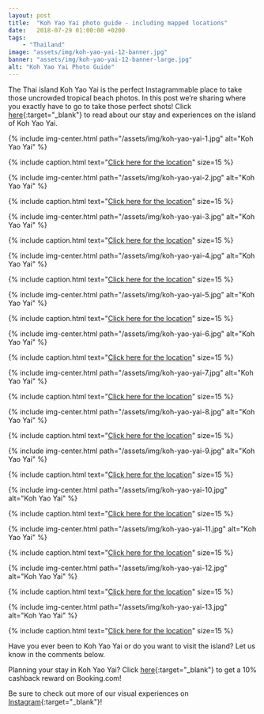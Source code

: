 ```yaml
---
layout: post
title:  "Koh Yao Yai photo guide - including mapped locations"
date:   2018-07-29 01:00:00 +0200
tags:
    - "Thailand"
image: "assets/img/koh-yao-yai-12-banner.jpg"
banner: "assets/img/koh-yao-yai-12-banner-large.jpg"
alt: "Koh Yao Yai Photo Guide"
---
```


The Thai island Koh Yao Yai is the perfect Instagrammable place to take those uncrowded tropical beach photos. In this post we’re sharing where you exactly have to go to take those perfect shots! Click [here][blog post]{:target="_blank"} to read about our stay and experiences on the island of Koh Yao Yai. 

{% include img-center.html path="/assets/img/koh-yao-yai-1.jpg" alt="Koh Yao Yai" %}

{% include caption.html text="<a target='_blank' href='https://www.google.nl/maps/place/Unnamed+Road,+Tambon+Phru+Nai,+Amphoe+Ko+Yao,+Chang+Wat+Phang-nga+83000,+Thailand/@7.974479,98.5755057,18z/data=!3m1!4b1!4m13!1m7!3m6!1s0x3051ca2b1fb7a117:0x3afbfca2ffe0a718!2sKo+Yao+Yai!3b1!8m2!3d7.968356!4d98.5830907!3m4!1s0x3051c95eb7404c71:0xd2760cba837189f8!8m2!3d7.9744763!4d98.5766027'>Click here for the location</a>" size=15 %}

{% include img-center.html path="/assets/img/koh-yao-yai-2.jpg" alt="Koh Yao Yai" %}

{% include caption.html text="<a target='_blank' href='https://www.google.nl/maps/place/Unnamed+Road,+Tambon+Phru+Nai,+Amphoe+Ko+Yao,+Chang+Wat+Phang-nga+83000,+Thailand/@7.974479,98.5755057,18z/data=!3m1!4b1!4m13!1m7!3m6!1s0x3051ca2b1fb7a117:0x3afbfca2ffe0a718!2sKo+Yao+Yai!3b1!8m2!3d7.968356!4d98.5830907!3m4!1s0x3051c95eb7404c71:0xd2760cba837189f8!8m2!3d7.9744763!4d98.5766027'>Click here for the location</a>" size=15 %}

{% include img-center.html path="/assets/img/koh-yao-yai-3.jpg" alt="Koh Yao Yai" %}

{% include caption.html text="<a target='_blank' href='https://www.google.nl/maps/place/Unnamed+Road,+Tambon+Phru+Nai,+Amphoe+Ko+Yao,+Chang+Wat+Phang-nga+83000,+Thailand/@7.974479,98.5755057,18z/data=!3m1!4b1!4m13!1m7!3m6!1s0x3051ca2b1fb7a117:0x3afbfca2ffe0a718!2sKo+Yao+Yai!3b1!8m2!3d7.968356!4d98.5830907!3m4!1s0x3051c95eb7404c71:0xd2760cba837189f8!8m2!3d7.9744763!4d98.5766027'>Click here for the location</a>" size=15 %}

{% include img-center.html path="/assets/img/koh-yao-yai-4.jpg" alt="Koh Yao Yai" %}

{% include caption.html text="<a target='_blank' href='https://www.google.nl/maps/place/Laem+Had+Beach/@8.0805354,98.5932619,17z/data=!4m13!1m7!3m6!1s0x3051c95eb7404c71:0xd2760cba837189f8!2sUnnamed+Road,+Tambon+Phru+Nai,+Amphoe+Ko+Yao,+Chang+Wat+Phang-nga+83000,+Thailand!3b1!8m2!3d7.9744763!4d98.5766027!3m4!1s0x3051b74741577333:0x875e289877260d56!8m2!3d8.079629!4d98.5938359'>Click here for the location</a>" size=15 %}

{% include img-center.html path="/assets/img/koh-yao-yai-5.jpg" alt="Koh Yao Yai" %}

{% include caption.html text="<a target='_blank' href='https://www.google.nl/maps/place/Beach+Peninsula/@8.0805354,98.5932619,17z/data=!4m13!1m7!3m6!1s0x3051c95eb7404c71:0xd2760cba837189f8!2sUnnamed+Road,+Tambon+Phru+Nai,+Amphoe+Ko+Yao,+Chang+Wat+Phang-nga+83000,+Thailand!3b1!8m2!3d7.9744763!4d98.5766027!3m4!1s0x3051b65ebcae0aa5:0xf3d0f15ee8843ebd!8m2!3d8.0821638!4d98.598509'>Click here for the location</a>" size=15 %}

{% include img-center.html path="/assets/img/koh-yao-yai-6.jpg" alt="Koh Yao Yai" %}

{% include caption.html text="<a target='_blank' href='https://www.google.nl/maps/place/Loh+Yak+Pier/@7.9330975,98.5748005,18z/data=!4m13!1m7!3m6!1s0x3051c95eb7404c71:0xd2760cba837189f8!2sUnnamed+Road,+Tambon+Phru+Nai,+Amphoe+Ko+Yao,+Chang+Wat+Phang-nga+83000,+Thailand!3b1!8m2!3d7.9744763!4d98.5766027!3m4!1s0x3051ce9e5608b879:0xd8f0beb46b377197!8m2!3d7.9330973!4d98.5748003'>Click here for the location</a>" size=15 %}

{% include img-center.html path="/assets/img/koh-yao-yai-7.jpg" alt="Koh Yao Yai" %}

{% include caption.html text="<a target='_blank' href='https://www.google.nl/maps/place/Loh+Yak+Pier/@7.9330975,98.5748005,18z/data=!4m13!1m7!3m6!1s0x3051c95eb7404c71:0xd2760cba837189f8!2sUnnamed+Road,+Tambon+Phru+Nai,+Amphoe+Ko+Yao,+Chang+Wat+Phang-nga+83000,+Thailand!3b1!8m2!3d7.9744763!4d98.5766027!3m4!1s0x3051ce9e5608b879:0xd8f0beb46b377197!8m2!3d7.9330973!4d98.5748003'>Click here for the location</a>" size=15 %}

{% include img-center.html path="/assets/img/koh-yao-yai-8.jpg" alt="Koh Yao Yai" %}

{% include caption.html text="<a target='_blank' href='https://www.google.nl/maps/place/%E0%B8%AD%E0%B9%88%E0%B8%B2%E0%B8%A7%E0%B9%82%E0%B8%A5%E0%B8%B0%E0%B8%9B%E0%B8%B2%E0%B9%80%E0%B8%AB%E0%B8%A3%E0%B8%94+(Lopared+Bay)/@7.9803421,98.569577,18z/data=!4m13!1m7!3m6!1s0x3051c95eb7404c71:0xd2760cba837189f8!2sUnnamed+Road,+Tambon+Phru+Nai,+Amphoe+Ko+Yao,+Chang+Wat+Phang-nga+83000,+Thailand!3b1!8m2!3d7.9744763!4d98.5766027!3m4!1s0x3051cbdfcc436e3f:0x95de09ec4fe6e623!8m2!3d7.9803418!4d98.5695767'>Click here for the location</a>" size=15 %}

{% include img-center.html path="/assets/img/koh-yao-yai-9.jpg" alt="Koh Yao Yai" %}

{% include caption.html text="<a target='_blank' href='https://www.google.nl/maps/place/%E0%B8%AD%E0%B9%88%E0%B8%B2%E0%B8%A7%E0%B9%82%E0%B8%A5%E0%B8%B0%E0%B8%9B%E0%B8%B2%E0%B9%80%E0%B8%AB%E0%B8%A3%E0%B8%94+(Lopared+Bay)/@7.9803421,98.569577,18z/data=!4m13!1m7!3m6!1s0x3051c95eb7404c71:0xd2760cba837189f8!2sUnnamed+Road,+Tambon+Phru+Nai,+Amphoe+Ko+Yao,+Chang+Wat+Phang-nga+83000,+Thailand!3b1!8m2!3d7.9744763!4d98.5766027!3m4!1s0x3051cbdfcc436e3f:0x95de09ec4fe6e623!8m2!3d7.9803418!4d98.5695767'>Click here for the location</a>" size=15 %}

{% include img-center.html path="/assets/img/koh-yao-yai-10.jpg" alt="Koh Yao Yai" %}

{% include caption.html text="<a target='_blank' href='https://www.google.nl/maps/place/%E0%B8%AD%E0%B9%88%E0%B8%B2%E0%B8%A7%E0%B9%82%E0%B8%A5%E0%B8%B0%E0%B8%9B%E0%B8%B2%E0%B9%80%E0%B8%AB%E0%B8%A3%E0%B8%94+(Lopared+Bay)/@7.9803421,98.569577,18z/data=!4m13!1m7!3m6!1s0x3051c95eb7404c71:0xd2760cba837189f8!2sUnnamed+Road,+Tambon+Phru+Nai,+Amphoe+Ko+Yao,+Chang+Wat+Phang-nga+83000,+Thailand!3b1!8m2!3d7.9744763!4d98.5766027!3m4!1s0x3051cbdfcc436e3f:0x95de09ec4fe6e623!8m2!3d7.9803418!4d98.5695767'>Click here for the location</a>" size=15 %}

{% include img-center.html path="/assets/img/koh-yao-yai-11.jpg" alt="Koh Yao Yai" %}

{% include caption.html text="<a target='_blank' href='https://www.google.nl/maps/place/%E0%B8%AD%E0%B9%88%E0%B8%B2%E0%B8%A7%E0%B9%82%E0%B8%A5%E0%B8%B0%E0%B8%9B%E0%B8%B2%E0%B9%80%E0%B8%AB%E0%B8%A3%E0%B8%94+(Lopared+Bay)/@7.9803421,98.569577,18z/data=!4m13!1m7!3m6!1s0x3051c95eb7404c71:0xd2760cba837189f8!2sUnnamed+Road,+Tambon+Phru+Nai,+Amphoe+Ko+Yao,+Chang+Wat+Phang-nga+83000,+Thailand!3b1!8m2!3d7.9744763!4d98.5766027!3m4!1s0x3051cbdfcc436e3f:0x95de09ec4fe6e623!8m2!3d7.9803418!4d98.5695767'>Click here for the location</a>" size=15 %}

{% include img-center.html path="/assets/img/koh-yao-yai-12.jpg" alt="Koh Yao Yai" %}

{% include caption.html text="<a target='_blank' href='https://www.google.nl/maps/place/Embarcadere+Koh+Yao+Yai+Pier/@8.0377871,98.6042419,18z/data=!4m13!1m7!3m6!1s0x3051c95eb7404c71:0xd2760cba837189f8!2sUnnamed+Road,+Tambon+Phru+Nai,+Amphoe+Ko+Yao,+Chang+Wat+Phang-nga+83000,+Thailand!3b1!8m2!3d7.9744763!4d98.5766027!3m4!1s0x3051c9da0650b53d:0x38ea2b3830347ff!8m2!3d8.037573!4d98.6048638'>Click here for the location</a>" size=15 %}

{% include img-center.html path="/assets/img/koh-yao-yai-13.jpg" alt="Koh Yao Yai" %}

{% include caption.html text="<a target='_blank' href='https://www.google.nl/maps/place/Embarcadere+Koh+Yao+Yai+Pier/@8.0377871,98.6042419,18z/data=!4m13!1m7!3m6!1s0x3051c95eb7404c71:0xd2760cba837189f8!2sUnnamed+Road,+Tambon+Phru+Nai,+Amphoe+Ko+Yao,+Chang+Wat+Phang-nga+83000,+Thailand!3b1!8m2!3d7.9744763!4d98.5766027!3m4!1s0x3051c9da0650b53d:0x38ea2b3830347ff!8m2!3d8.037573!4d98.6048638'>Click here for the location</a>" size=15 %}

Have you ever been to Koh Yao Yai or do you want to visit the island? Let us know in the comments below.

Planning your stay in Koh Yao Yai? Click [here][booking.com]{:target="_blank"} to get a 10% cashback reward on Booking.com! 

Be sure to check out more of our visual experiences on [Instagram][instagram]{:target="_blank"}!

[instagram]: https://instagram.com/kipamojo
[booking.com]: https://www.booking.com/s/11_6/joop9916

[blog post]: https://kipamojo.world/2018/07/27/What-to-do-and-see-in-Koh-Yao-Yai.html
[location 1]: https://kipamojo.world/2018/07/27/What-to-do-and-see-in-Koh-Yao-Yai.html



